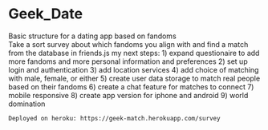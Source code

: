 # Geek_Date
Basic structure for a dating app based on fandoms  
Take a sort survey about which fandoms you align with and find a match from the database in friends.js
my next steps:
    1) expand questionaire to add more fandoms and more personal information and preferences 
    2) set up login and authentication 
    3) add location services 
    4) add choice of matching with male, female, or either 
    5) create user data storage to match real people based on their fandoms
    6) create a chat feature for matches to connect
    7) mobile responsive 
    8) create app version for iphone and android 
    9) world domination 
    
    Deployed on heroku: https://geek-match.herokuapp.com/survey
